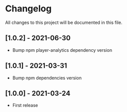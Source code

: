 # Changelog
All changes to this project will be documented in this file.

## [1.0.2] - 2021-06-30
- Bump npm player-analytics dependency version

## [1.0.1] - 2021-03-31
- Bump npm dependencies version

## [1.0.0] - 2021-03-24
- First release
